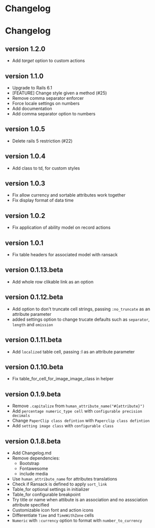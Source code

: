 # Changelog

# Changelog

## version 1.2.0

- Add _target_ option to custom actions

## version 1.1.0

- Upgrade to Rails 6.1
- [FEATURE] Change style given a method (#25)
- Remove comma separator enforcer
- Force locale settings on numbers
- Add documentation
- Add comma separator option to numbers

## version 1.0.5

- Delete rails 5 restriction (#22)

## version 1.0.4

- Add class to td, for custom styles

## version 1.0.3

- Fix allow currency and sortable attributes work together
- Fix display format of data time 

## version 1.0.2

- Fix application of ability model on record actions

## version 1.0.1

- Fix table headers for associated model with ransack

## version 0.1.13.beta

- Add whole row clikable link as an option

## version 0.1.12.beta

- Add option to don't truncate cell strings, passing `:no_truncate` as an attribute parameter
- added settings option to change trucate defaults such as `separator`, `length` and `omission`

## version 0.1.11.beta

- Add `localized` table cell, passing :l as an attribute parameter

## version 0.1.10.beta

- Fix table_for_cell_for_image_image_class in helper

## version 0.1.9.beta

- Remove `.capitalize` from `human_attribute_name("#{attribute}")`
- Add `percentage numeric_type cell` with `configurable precision decimals`
- Change `PaperClip class defintion` with `Paperclip class defintion`
- Add `setting image class` with `configurable class`

## version 0.1.8.beta

- Add Changelog.md
- Remove dependencies:
  - Bootstrap
  - Fontawesome
  - include media
- Use `human_attribute_name` for attributes translations
- Check if Ransack is defined to apply `sort_link`
- Table_for optional settings in initializer
- Table_for configurable breakpoint
- Try title or name when attibute is an association and no asssciation attribute specified
- Customizable icon font and action icons
-  Differentiate `Time` and `TimeWithZone` cells
- `Numeric` with `:currency` option to format with `number_to_currency`
